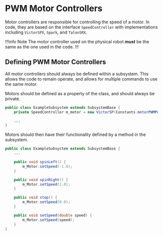 # PWM Motor Controllers
Motor controllers are responsible for controlling the speed of a motor. In code, they are based on the interface `SpeedController` with implementations including `VictorSPX`, `Spark`, and `TalonSRX`.

!!!info Note
The motor controller used on the physical robot ***must*** be the same as the one used in the code.
!!!

## Defining PWM Motor Controllers
All motor controllers should always be defined within a subsystem. This allows the code to remain operate, and allows for multiple commands to use the same motor.

Motors should be defined as a property of the class, and should always be private.
```java Example Subsystem
public class ExampleSubsystem extends SubsystemBase {
    private SpeedController m_motor = new VictorSP(Constants.motorPWMPort);

    ...
}
```

Motors should then have their functionality defined by a method in the subsystem.
```java Example Subsystem
public class ExampleSubsystem extends SubsystemBase {
    ...

    public void spinLeft() {
        m_Motor.setSpeed(-1.0);
    }

    public void spinRight() {
        m_Motor.setSpeed(1.0);
    }

    public void stop() {
        m_Motor.setSpeed(0.0);
    }

    public void setSpeed(double speed) {
        m_Motor.setSpeed(speed);
    }
}
```